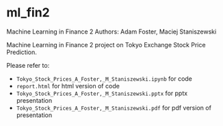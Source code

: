 # ml_fin2
Machine Learning in Finance 2
Authors: Adam Foster, Maciej Staniszewski

Machine Learning in Finance 2 project on Tokyo Exchange Stock Price Prediction.

Please refer to:
* `Tokyo_Stock_Prices_A_Foster,_M_Staniszewski.ipynb` for code
* `report.html` for html version of code
* `Tokyo_Stock_Prices_A_Foster,_M_Staniszewski.pptx` for pptx presentation
* `Tokyo_Stock_Prices_A_Foster,_M_Staniszewski.pdf` for pdf version of presentation
